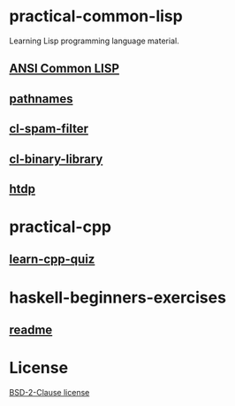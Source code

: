 

# practical-common-lisp

Learning Lisp programming language material.


## [ANSI Common LISP](ANSI-Common-LISP/README.md)


## [pathnames](pathnames/README.md)


## [cl-spam-filter](cl-spam-filter/README.md)


## [cl-binary-library](mp3-browser/README.md)


## [htdp](htdp/README.md)


# practical-cpp


## [learn-cpp-quiz](learncpp_quiz/README.md)


# haskell-beginners-exercises


## [readme](haskell-beginners-exercises/README.md)


# License

[BSD-2-Clause license](LICENSE)


